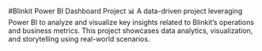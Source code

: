 #Blinkit Power BI Dashboard Project 📊
A data-driven project leveraging Power BI to analyze and visualize key insights related to Blinkit’s operations and business metrics. This project showcases data analytics, visualization, and storytelling using real-world scenarios.

